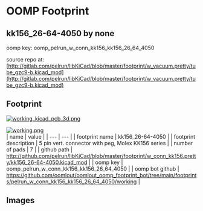 # OOMP Footprint  
## kk156_26-64-4050  by none  
  
oomp key: oomp_pelrun_w_conn_kk156_kk156_26_64_4050  
  
source repo at: [http://gitlab.com/pelrun/libKiCad/blob/master/footprint/w_vacuum.pretty/tube_gzc9-b.kicad_mod](http://gitlab.com/pelrun/libKiCad/blob/master/footprint/w_vacuum.pretty/tube_gzc9-b.kicad_mod)  
## Footprint  
  
[![working_kicad_pcb_3d.png](working_kicad_pcb_3d_600.png)](working_kicad_pcb_3d.png)  
  
[![working.png](working_600.png)](working.png)  
| name | value | 
| --- | --- | 
| footprint name | kk156_26-64-4050 | 
| footprint description | 5 pin vert. connector with peg, Molex KK156 series | 
| number of pads | 7 | 
| github path | http://github.com/pelrun/libKiCad/blob/master/footprint/w_conn_kk156.pretty/kk156_26-64-4050.kicad_mod | 
| oomp key | oomp_pelrun_w_conn_kk156_kk156_26_64_4050 | 
| oomp bot github | https://github.com/oomlout/oomlout_oomp_footprint_bot/tree/main/footprints/pelrun_w_conn_kk156_kk156_26_64_4050/working | 
## Images  
